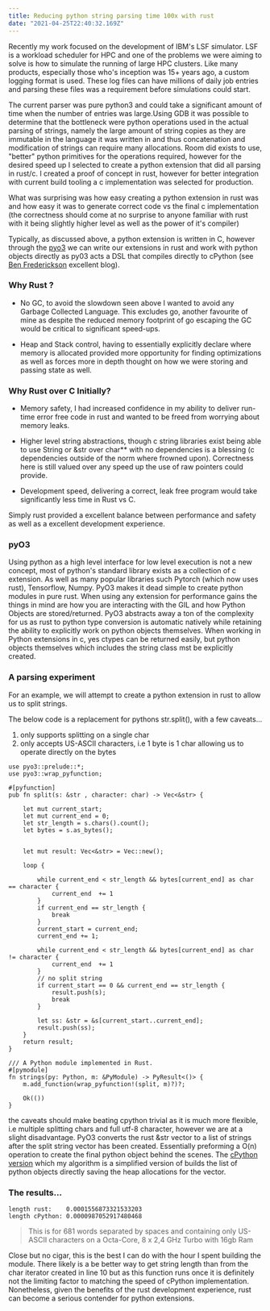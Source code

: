 ```yaml
---
title: Reducing python string parsing time 100x with rust
date: "2021-04-25T22:40:32.169Z"
---
```


Recently my work focused on the development of IBM's LSF simulator. LSF is a workload scheduler for HPC and one of the
problems we were aiming to solve is how to simulate the running of large HPC clusters. Like many products, especially
those who's inception was 15+ years ago, a custom logging format is used.  These log files can have millions of
daily job entries and parsing these files was a requirement before simulations could start.


The current parser was pure
python3 and could take a significant amount of time when the number of entries was large.Using GDB it was possible to
determine that the bottleneck were python operations used in the actual parsing of strings, namely the large amount of
string copies as they are immutable in the language it was written in and thus concatenation and modification of strings
can require many allocations. Room did exists to use, "better" python primitives for the operations required, however for
the desired speed up I selected to create a python extension that did all parsing in rust/c. I created a proof of concept
in rust, however for better integration with current build tooling a c implementation was selected for production.

What was surprising was how easy creating a python extension in rust was and how easy it was to generate correct code vs
the final c implementation (the correctness should come at no surprise to anyone familiar with rust with it being slightly higher level as well as
the power of it's compiler)

Typically, as discussed above, a python extension is written in C, however through the [pyo3](https://github.com/PyO3/pyo3) we can write
our extensions in rust and work with python objects directly as py03 acts a DSL that compiles directly to cPython
(see [Ben Frederickson](https://www.benfrederickson.com/writing-python-extensions-in-rust-using-pyo3/) excellent blog).

### Why Rust ?

- No GC, to avoid the slowdown seen above I wanted to avoid any Garbage Collected Language. This excludes go, another
  favourite of mine as despite the reduced memory footprint of go escaping the GC would be critical to significant speed-ups.

- Heap and Stack control, having to essentially explicitly declare where memory is allocated provided more opportunity for
finding optimizations as well as forces more in depth thought on how we were storing and passing state as well.

### Why Rust over C Initially?

- Memory safety, I had increased confidence in my ability to deliver run-time error free code in rust and wanted to be
  freed from worrying about memory leaks.

- Higher level string abstractions, though c string libraries exist being able to use String or &str over char**  with no
  dependencies is a blessing (c dependencies outside of the norm where frowned upon). Correctness here is still valued
  over any speed up the use of raw pointers could provide.

- Development speed, delivering a correct, leak free program would take significantly less time in Rust vs C.

Simply rust provided a excellent balance between performance and safety as well as a excellent development experience.
### pyO3

Using python as a high level interface for low level execution is not a new concept, most of python's standard library
exists as a collection of c extension. As well as many popular libraries such Pytorch (which now uses rust), Tensorflow,
Numpy. PyO3 makes it dead simple to create python modules in pure rust. When using any extension for performance gains
the things in mind are how you are interacting with the GIL and how Python Objects are stored/returned. PyO3 abstracts
away a ton of the complexity for us as rust to python type conversion is automatic natively while retaining the ability
to explicitly work on python objects themselves. When working in Python extensions in c, yes ctypes can be returned easily,
but python objects themselves which includes the string class mst be explicitly created.

### A parsing experiment

For an example, we will attempt to create a python extension in rust to allow us to split strings.

The below code is a replacement for pythons str.split(), with a few caveats...

1. only supports splitting on a single char
2. only accepts US-ASCII characters, i.e 1 byte is 1 char allowing us to operate directly on the bytes

```
use pyo3::prelude::*;
use pyo3::wrap_pyfunction;

#[pyfunction]
pub fn split(s: &str , character: char) -> Vec<&str> {

    let mut current_start;
    let mut current_end = 0;
    let str_length = s.chars().count();
    let bytes = s.as_bytes();


    let mut result: Vec<&str> = Vec::new();

    loop {

        while current_end < str_length && bytes[current_end] as char == character {
            current_end  += 1
        }
        if current_end == str_length {
            break
        }
        current_start = current_end;
        current_end += 1;

        while current_end < str_length && bytes[current_end] as char  != character {
            current_end  += 1
        }
        // no split string
        if current_start == 0 && current_end == str_length {
            result.push(s);
            break
        }

        let ss: &str = &s[current_start..current_end];
        result.push(ss);
    }
    return result;
}

/// A Python module implemented in Rust.
#[pymodule]
fn strings(py: Python, m: &PyModule) -> PyResult<()> {
    m.add_function(wrap_pyfunction!(split, m)?)?;

    Ok(())
}
```

the caveats should make beating cpython trivial as it is much more flexible, i.e multiple splitting chars and full
utf-8 character, however we are at a slight disadvantage. PyO3 converts the rust &str vector to a list of strings after
the split string vector has been created. Essentially preforming a O(n) operation to create the final python object
behind the scenes. The [cPython version](https://github.com/python/cpython/blob/master/Objects/stringlib/split.h)
which my algorithm is a simplified version of builds the list of python objects directly saving the heap allocations
for the vector.

### The results...

```
length rust:    0.0001556873321533203
length cPython: 0.0000987052917480468
```
> This is for 681 words separated by spaces and containing only US-ASCII characters on a Octa-Core, 8 x 2,4 GHz Turbo with 16gb Ram

Close but no cigar, this is the best I can do with the hour I spent building the module. There likely is a be better way to
get string length than from the char iterator created in line 10 but as this function runs once it is definitely not the limiting factor
to matching the speed of cPython implementation. Nonetheless, given the benefits of the rust development experience, rust can
become a serious contender for python extensions.

